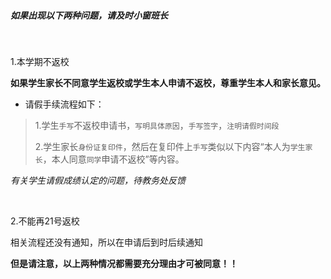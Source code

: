 ##### 如果出现以下两种问题，请及时小窗班长

<br>

1.本学期不返校

**如果学生家长不同意学生返校或学生本人申请不返校，尊重学生本人和家长意见。**

- 请假手续流程如下：

>1.学生`手写`不返校申请书，`写明具体原因`，`手写签字`，`注明请假时间段`
>
>2.学生家长`身份证复印件`，然后在复印件上`手写`类似以下内容“本人为`学生家长`，本人同意`同学`申请不返校”等内容。

*有关学生请假成绩认定的问题，待教务处反馈*

<br>

2.不能再21号返校

相关流程还没有通知，所以在申请后到时后续通知




**但是请注意，以上两种情况都需要充分理由才可被同意！！**
